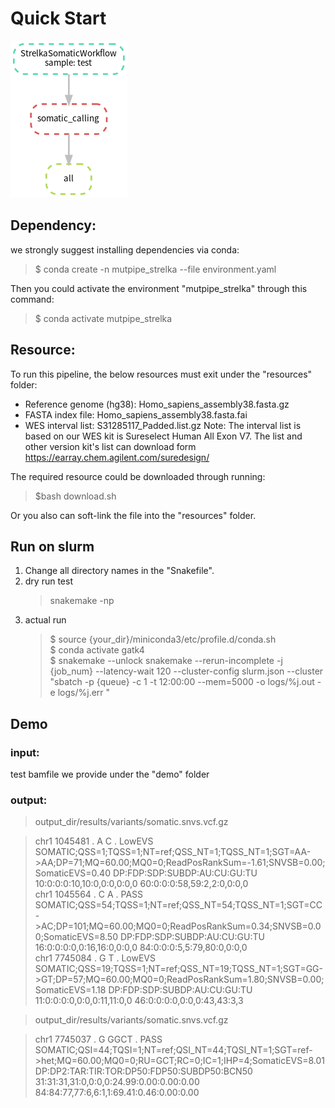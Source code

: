 # Quick Start 
![avatar](https://github.com/douymLab/mutpipe/blob/main/strelka2/strelka2.png)
## Dependency:  

we strongly suggest installing dependencies via conda:

  > $ conda create -n mutpipe_strelka --file environment.yaml

Then you could activate the environment "mutpipe_strelka" through this command:
 
  > $ conda activate mutpipe_strelka

## Resource:
To run this pipeline, the below resources must exit under the "resources" folder:
- Reference genome (hg38): Homo_sapiens_assembly38.fasta.gz
- FASTA index file: Homo_sapiens_assembly38.fasta.fai
- WES interval list: S31285117_Padded.list.gz
Note: The interval list is based on our WES kit is Sureselect Human All Exon V7. The list and other version kit's list can download form https://earray.chem.agilent.com/suredesign/

The required resource could be downloaded through running:

> $bash download.sh

 Or you also can soft-link the file into the "resources" folder.

## Run on slurm

1. Change all directory names in the "Snakefile".
2. dry run test
    > snakemake -np
3. actual run
    > \$ source {your_dir}/miniconda3/etc/profile.d/conda.sh  
    > \$ conda activate gatk4  
    > \$ snakemake --unlock snakemake --rerun-incomplete -j {job_num} --latency-wait 120 --cluster-config slurm.json --cluster "sbatch -p {queue} -c 1 -t 12:00:00 --mem=5000 -o logs/%j.out -e logs/%j.err "

## Demo
### input:
test bamfile we provide under the "demo" folder
### output:
> output_dir/results/variants/somatic.snvs.vcf.gz  

> chr1	1045481	.	A	C	.	LowEVS	SOMATIC;QSS=1;TQSS=1;NT=ref;QSS_NT=1;TQSS_NT=1;SGT=AA->AA;DP=71;MQ=60.00;MQ0=0;ReadPosRankSum=-1.61;SNVSB=0.00;SomaticEVS=0.40	DP:FDP:SDP:SUBDP:AU:CU:GU:TU	10:0:0:0:10,10:0,0:0,0:0,0	60:0:0:0:58,59:2,2:0,0:0,0  
> chr1	1045564	.	C	A	.	PASS	SOMATIC;QSS=54;TQSS=1;NT=ref;QSS_NT=54;TQSS_NT=1;SGT=CC->AC;DP=101;MQ=60.00;MQ0=0;ReadPosRankSum=0.34;SNVSB=0.00;SomaticEVS=8.50	DP:FDP:SDP:SUBDP:AU:CU:GU:TU	16:0:0:0:0,0:16,16:0,0:0,0	84:0:0:0:5,5:79,80:0,0:0,0  
> chr1	7745084	.	G	T	.	LowEVS	SOMATIC;QSS=19;TQSS=1;NT=ref;QSS_NT=19;TQSS_NT=1;SGT=GG->GT;DP=57;MQ=60.00;MQ0=0;ReadPosRankSum=1.80;SNVSB=0.00;SomaticEVS=1.18	DP:FDP:SDP:SUBDP:AU:CU:GU:TU	11:0:0:0:0,0:0,0:11,11:0,0	46:0:0:0:0,0:0,0:43,43:3,3


> output_dir/results/variants/somatic.snvs.vcf.gz 

> chr1	7745037	.	G	GGCT	.	PASS	SOMATIC;QSI=44;TQSI=1;NT=ref;QSI_NT=44;TQSI_NT=1;SGT=ref->het;MQ=60.00;MQ0=0;RU=GCT;RC=0;IC=1;IHP=4;SomaticEVS=8.01	DP:DP2:TAR:TIR:TOR:DP50:FDP50:SUBDP50:BCN50	31:31:31,31:0,0:0,0:24.99:0.00:0.00:0.00	84:84:77,77:6,6:1,1:69.41:0.46:0.00:0.00



